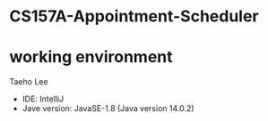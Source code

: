 # CS157A-Appointment-Scheduler

# working environment

Taeho Lee
- IDE: IntelliJ
- Jave version: JavaSE-1.8 (Java version 14.0.2)
